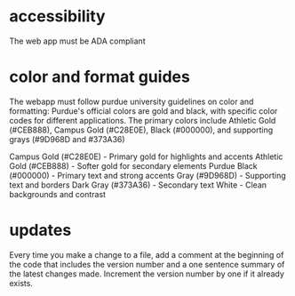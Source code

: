 # accessibility
The web app must be ADA compliant

# color and format guides
The webapp must follow purdue university guidelines on color and formatting:
Purdue's official colors are gold and black, with specific color codes for different applications. The primary colors include Athletic Gold (#CEB888), Campus Gold (#C28E0E), Black (#000000), and supporting grays (#9D968D and #373A36)

Campus Gold (#C28E0E) - Primary gold for highlights and accents 
Athletic Gold (#CEB888) - Softer gold for secondary elements
Purdue Black (#000000) - Primary text and strong accents
Gray (#9D968D) - Supporting text and borders
Dark Gray (#373A36) - Secondary text
White - Clean backgrounds and contrast

# updates
 Every time you make a change to a file, add a comment at the beginning of the code that includes the version number and a one sentence summary of the latest changes made.  Increment the version number by one if it already exists.


